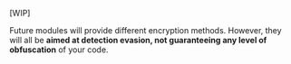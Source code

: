 [WIP]

Future modules will provide different encryption methods. However, they will all be **aimed at detection evasion, not guaranteeing any level of obfuscation** of your code.
